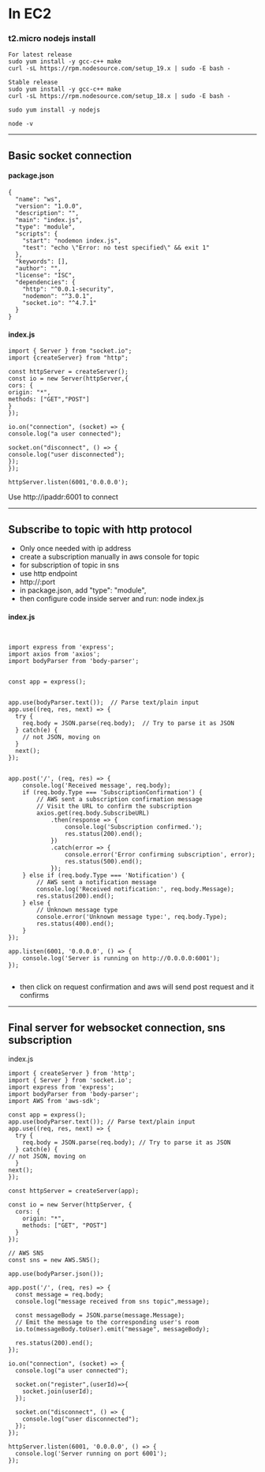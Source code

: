 # In EC2

### t2.micro nodejs install

```
For latest release
sudo yum install -y gcc-c++ make
curl -sL https://rpm.nodesource.com/setup_19.x | sudo -E bash -

Stable release
sudo yum install -y gcc-c++ make
curl -sL https://rpm.nodesource.com/setup_18.x | sudo -E bash -

sudo yum install -y nodejs

node -v
```

---

## Basic socket connection

#### package.json

```
{
  "name": "ws",
  "version": "1.0.0",
  "description": "",
  "main": "index.js",
  "type": "module",
  "scripts": {
    "start": "nodemon index.js",
    "test": "echo \"Error: no test specified\" && exit 1"
  },
  "keywords": [],
  "author": "",
  "license": "ISC",
  "dependencies": {
    "http": "^0.0.1-security",
    "nodemon": "^3.0.1",
    "socket.io": "^4.7.1"
  }
}

```

#### index.js

```
import { Server } from "socket.io";
import {createServer} from "http";

const httpServer = createServer();
const io = new Server(httpServer,{
cors: {
origin: "*",
methods: ["GET","POST"]
}
});

io.on("connection", (socket) => {
console.log("a user connected");

socket.on("disconnect", () => {
console.log("user disconnected");
});
});

httpServer.listen(6001,'0.0.0.0');

```

Use http://ipaddr:6001 to connect

---

## Subscribe to topic with http protocol

- Only once needed with ip address
- create a subscription manually in aws console for topic
- for subscription of topic in sns
- use http endpoint
- http://<ec2ip>:port
- in package.json, add "type": "module",
- then configure code inside server and run: node index.js

#### index.js

```


import express from 'express';
import axios from 'axios';
import bodyParser from 'body-parser';


const app = express();


app.use(bodyParser.text());  // Parse text/plain input
app.use((req, res, next) => {
  try {
    req.body = JSON.parse(req.body);  // Try to parse it as JSON
  } catch(e) {
    // not JSON, moving on
  }
  next();
});


app.post('/', (req, res) => {
    console.log('Received message', req.body);
    if (req.body.Type === 'SubscriptionConfirmation') {
        // AWS sent a subscription confirmation message
        // Visit the URL to confirm the subscription
        axios.get(req.body.SubscribeURL)
            .then(response => {
                console.log('Subscription confirmed.');
                res.status(200).end();
            })
            .catch(error => {
                console.error('Error confirming subscription', error);
                res.status(500).end();
            });
    } else if (req.body.Type === 'Notification') {
        // AWS sent a notification message
        console.log('Received notification:', req.body.Message);
        res.status(200).end();
    } else {
        // Unknown message type
        console.error('Unknown message type:', req.body.Type);
        res.status(400).end();
    }
});

app.listen(6001, '0.0.0.0', () => {
    console.log('Server is running on http://0.0.0.0:6001');
});


```

- then click on request confirmation and aws will send post request and it confirms

---

## Final server for websocket connection, sns subscription

index.js

```
import { createServer } from 'http';
import { Server } from 'socket.io';
import express from 'express';
import bodyParser from 'body-parser';
import AWS from 'aws-sdk';

const app = express();
app.use(bodyParser.text()); // Parse text/plain input
app.use((req, res, next) => {
  try {
    req.body = JSON.parse(req.body); // Try to parse it as JSON
  } catch(e) {
// not JSON, moving on
  }
next();
});

const httpServer = createServer(app);

const io = new Server(httpServer, {
  cors: {
    origin: "*",
    methods: ["GET", "POST"]
  }
});

// AWS SNS
const sns = new AWS.SNS();

app.use(bodyParser.json());

app.post('/', (req, res) => {
  const message = req.body;
  console.log("message received from sns topic",message);

  const messageBody = JSON.parse(message.Message);
  // Emit the message to the corresponding user's room
  io.to(messageBody.toUser).emit("message", messageBody);

  res.status(200).end();
});

io.on("connection", (socket) => {
  console.log("a user connected");

  socket.on("register",(userId)=>{
    socket.join(userId);
  });

  socket.on("disconnect", () => {
    console.log("user disconnected");
  });
});

httpServer.listen(6001, '0.0.0.0', () => {
  console.log('Server running on port 6001');
});

```
